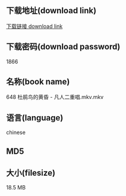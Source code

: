 ## 下载地址(download link)
[下载链接 download link](https://voluble-croquembouche-d321dc.netlify.app/?s=648+%E6%9D%9C%E9%B9%83%E9%B8%9F%E7%9A%84%E9%BB%84%E6%98%8F+-+%E5%87%A1%E4%BA%BA%E4%BA%8C%E9%87%8D%E5%94%B1.mkv)

## 下载密码(download password)
1866

## 名称(book name)
648 杜鹃鸟的黄昏 - 凡人二重唱.mkv.mkv

## 语言(language)
chinese

## MD5


## 大小(filesize)
18.5 MB
